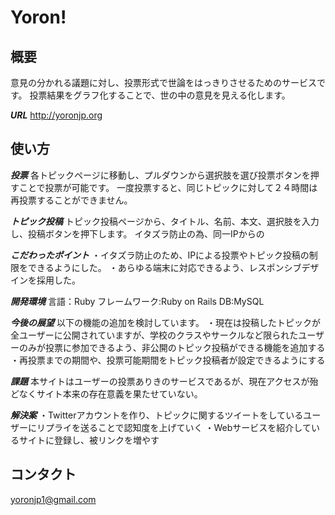 # Yoron!

## 概要
意見の分かれる議題に対し、投票形式で世論をはっきりさせるためのサービスです。
投票結果をグラフ化することで、世の中の意見を見える化します。

***URL***
http://yoronjp.org

## 使い方
***投票***
各トピックページに移動し、プルダウンから選択肢を選び投票ボタンを押すことで投票が可能です。
一度投票すると、同じトピックに対して２４時間は再投票することができません。

***トピック投稿***
トピック投稿ページから、タイトル、名前、本文、選択肢を入力し、投稿ボタンを押下します。
イタズラ防止の為、同一IPからの

***こだわったポイント***
・イタズラ防止のため、IPによる投票やトピック投稿の制限をできるようにした。
・あらゆる端末に対応できるよう、レスポンシブデザインを採用した。

***開発環境***
言語：Ruby
フレームワーク:Ruby on Rails
DB:MySQL


***今後の展望***
以下の機能の追加を検討しています。
・現在は投稿したトピックが全ユーザーに公開されていますが、学校のクラスやサークルなど限られたユーザーのみが投票に参加できるよう、非公開のトピック投稿ができる機能を追加する
・再投票までの期間や、投票可能期間をトピック投稿者が設定できるようにする

***課題***
本サイトはユーザーの投票ありきのサービスであるが、現在アクセスが殆どなくサイト本来の存在意義を果たせていない。

***解決案***
・Twitterアカウントを作り、トピックに関するツイートをしているユーザーにリプライを送ることで認知度を上げていく
・Webサービスを紹介しているサイトに登録し、被リンクを増やす

## コンタクト
yoronjp1@gmail.com
